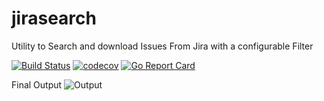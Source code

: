 # jirasearch
Utility to Search and download Issues From Jira with a configurable Filter

[![Build Status](https://travis-ci.org/KrishKayc/jirasearch.svg?branch=master)](https://travis-ci.org/KrishKayc/jirasearch)  [![codecov](https://codecov.io/gh/KrishKayc/jirasearch/branch/master/graph/badge.svg)](https://codecov.io/gh/KrishKayc/jirasearch)      [![Go Report Card](https://goreportcard.com/badge/github.com/KrishKayc/jirasearch)](https://goreportcard.com/report/github.com/KrishKayc/jirasearch)

Final Output
![Output](https://github.com/KrishKayc/jirasearch/blob/master/jirasearch_finaloutput.jpg?raw=true)

